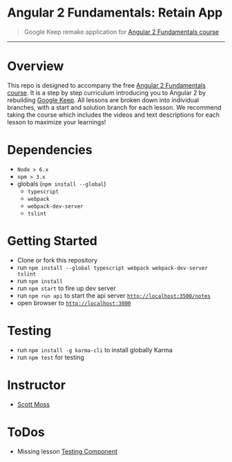 # Angular 2 Fundamentals: Retain App

> Google Keep remake application for [Angular 2 Fundamentals course](https://angularclass.com/courses)


----------


# Overview
This repo is designed to accompany the free [Angular 2 Fundamentals course](https://angularclass.com/courses). It is a step by step curriculum introducing you to Angular 2 by rebuilding [Google Keep](). All lessons are broken down into individual branches, with a start and solution branch for each lesson. We recommend taking the course which includes the videos and text descriptions for each lesson to maximize your learnings!


# Dependencies
* `Node > 6.x`
* `npm > 3.x`
* globals (`npm install --global`)
    * `typescript`
    * `webpack`
    * `webpack-dev-server`
    * `tslint`


# Getting Started

- Clone or fork this repository
- run `npm install --global typescript webpack webpack-dev-server tslint`
- run `npm install`
- run `npm start` to fire up dev server
- run `npm run api` to start the api server [`http://localhost:3500/notes`](http://localhost:3000/notes)
- open browser to [`http://localhost:3000`](http://localhost:3000)

# Testing
- run `npm install -g karma-cli` to install globally Karma
- run `npm test` for testing 

# Instructor

- <a href="https://github.com/Hendrixer">Scott Moss</a>

# ToDos

+ Missing lesson [Testing Component](http://courses.angularclass.com/courses/angular-2-fundamentals/lectures/1300523)